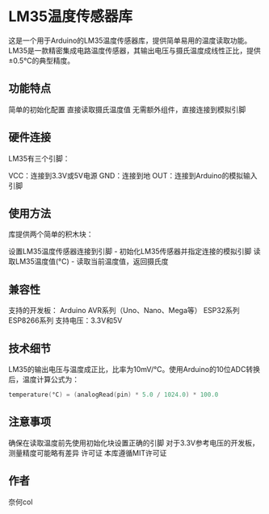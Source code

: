 # LM35温度传感器库
这是一个用于Arduino的LM35温度传感器库，提供简单易用的温度读取功能。LM35是一款精密集成电路温度传感器，其输出电压与摄氏温度成线性正比，提供±0.5°C的典型精度。

## 功能特点  
简单的初始化配置
直接读取摄氏温度值
无需额外组件，直接连接到模拟引脚
## 硬件连接  
LM35有三个引脚：

VCC：连接到3.3V或5V电源
GND：连接到地
OUT：连接到Arduino的模拟输入引脚
## 使用方法  
库提供两个简单的积木块：

设置LM35温度传感器连接到引脚 - 初始化LM35传感器并指定连接的模拟引脚
读取LM35温度值(°C) - 读取当前温度值，返回摄氏度
## 兼容性  
支持的开发板：
Arduino AVR系列（Uno、Nano、Mega等）
ESP32系列
ESP8266系列
支持电压：3.3V和5V
## 技术细节  
LM35的输出电压与温度成正比，比率为10mV/°C。使用Arduino的10位ADC转换后，温度计算公式为：
```c++
temperature(°C) = (analogRead(pin) * 5.0 / 1024.0) * 100.0
```

## 注意事项  
确保在读取温度前先使用初始化块设置正确的引脚
对于3.3V参考电压的开发板，测量精度可能略有差异
许可证
本库遵循MIT许可证

## 作者
奈何col